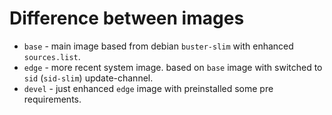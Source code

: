 # Difference between images

* `base` - main image based from debian `buster-slim` with enhanced `sources.list`.
* `edge` - more recent system image. based on `base` image with switched to `sid` (`sid-slim`) update-channel.
* `devel` - just enhanced `edge` image with preinstalled some pre requirements.
